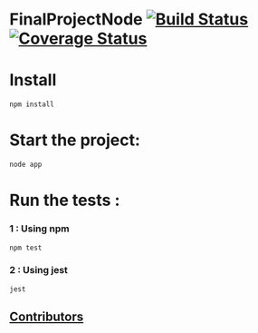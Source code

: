 # FinalProjectNode [![Build Status](https://travis-ci.com/EloiAncellin/FinalProjectNode.svg?branch=master)](https://travis-ci.com/EloiAncellin/FinalProjectNode)    [![Coverage Status](https://coveralls.io/repos/github/EloiAncellin/FinalProjectNode/badge.svg?branch=master)](https://coveralls.io/github/EloiAncellin/FinalProjectNode?branch=master)



# Install
```console
npm install
```

# Start the project: 

```console
node app
```

# Run the tests :
### 1 : Using npm
```console
npm test
```
### 2 : Using jest
```console
jest
```



## [Contributors](https://github.com/EloiAncellin/FinalProjectNode/blob/master/CONTRIBUTORS.md)
